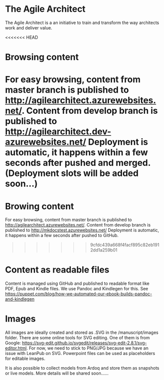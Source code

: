 # The Agile Architect
The Agile Architect is a an initiative to train and transform the way architects work and deliver value.

<<<<<<< HEAD
# Browsing content  
For easy browsing, content from master branch is published to http://agilearchitect.azurewebsites.net/. Content from develop branch is published to http://agilearchitect.dev-azurewebsites.net/ Deployment is automatic, it happens within a few seconds after pushed and merged. (Deployment slots will be added soon...)
=======
# Browing content  
For easy browsing, content from master branch is published to http://agilearchitect.azurewebsites.net/. Content from develop branch is published to http://mkdocstest.azurewebsites.net/ Deployment is automatic, it happens within a few seconds after pushed to GitHub.
>>>>>>> 9cfdc439a668f4facf895c82eb1912dd1a259b01

# Content as readable files
Content is managed using GitHub and published to readable format like PDF, Epub and Kindle files. We use Pandoc and Kindlegen for this. See https://puppet.com/blog/how-we-automated-our-ebook-builds-pandoc-and-kindlegen

# Images  
All images are ideally created and stored as .SVG in the /manuscript/images folder. There are some online tools for SVG editing. One of them is from Google: https://svg-edit.github.io/svgedit/releases/svg-edit-2.8.1/svg-editor.html. For now, we need to stick to PNG/JPG because we have an issue with LeanPub on SVG. Powerpoint files can be used as placeholders for editable images.

It is also possible to collect models from Ardoq and store them as snapshots or live models. More details will be shared soon......
